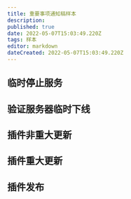 ```yaml
---
title: 重要事项通知稿样本
description: 
published: true
date: 2022-05-07T15:03:49.220Z
tags: 样本
editor: markdown
dateCreated: 2022-05-07T15:03:49.220Z
---
```


## 临时停止服务
## 验证服务器临时下线
## 插件非重大更新
## 插件重大更新
## 插件发布
